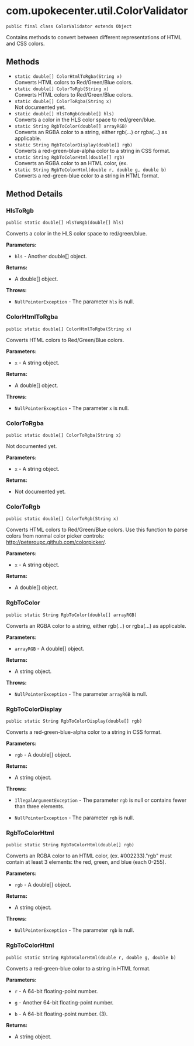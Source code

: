 # com.upokecenter.util.ColorValidator

    public final class ColorValidator extends Object

Contains methods to convert between different representations of HTML and
 CSS colors.

## Methods

* `static double[] ColorHtmlToRgba(String x)`<br>
 Converts HTML colors to Red/Green/Blue colors.
* `static double[] ColorToRgb(String x)`<br>
 Converts HTML colors to Red/Green/Blue colors.
* `static double[] ColorToRgba(String x)`<br>
 Not documented yet.
* `static double[] HlsToRgb(double[] hls)`<br>
 Converts a color in the HLS color space to red/green/blue.
* `static String RgbToColor(double[] arrayRGB)`<br>
 Converts an RGBA color to a string, either rgb(...) or rgba(...) as
 applicable.
* `static String RgbToColorDisplay(double[] rgb)`<br>
 Converts a red-green-blue-alpha color to a string in CSS format.
* `static String RgbToColorHtml(double[] rgb)`<br>
 Converts an RGBA color to an HTML color, (ex.
* `static String RgbToColorHtml(double r,
              double g,
              double b)`<br>
 Converts a red-green-blue color to a string in HTML format.

## Method Details

### HlsToRgb
    public static double[] HlsToRgb(double[] hls)
Converts a color in the HLS color space to red/green/blue.

**Parameters:**

* <code>hls</code> - Another double[] object.

**Returns:**

* A double[] object.

**Throws:**

* <code>NullPointerException</code> - The parameter <code>hls</code> is null.

### ColorHtmlToRgba
    public static double[] ColorHtmlToRgba(String x)
Converts HTML colors to Red/Green/Blue colors.

**Parameters:**

* <code>x</code> - A string object.

**Returns:**

* A double[] object.

**Throws:**

* <code>NullPointerException</code> - The parameter <code>x</code> is null.

### ColorToRgba
    public static double[] ColorToRgba(String x)
Not documented yet.

**Parameters:**

* <code>x</code> - A string object.

**Returns:**

* Not documented yet.

### ColorToRgb
    public static double[] ColorToRgb(String x)
Converts HTML colors to Red/Green/Blue colors. Use this function to parse
 colors from normal color picker controls:
 http://peteroupc.github.com/colorpicker/.

**Parameters:**

* <code>x</code> - A string object.

**Returns:**

* A double[] object.

### RgbToColor
    public static String RgbToColor(double[] arrayRGB)
Converts an RGBA color to a string, either rgb(...) or rgba(...) as
 applicable.

**Parameters:**

* <code>arrayRGB</code> - A double[] object.

**Returns:**

* A string object.

**Throws:**

* <code>NullPointerException</code> - The parameter <code>arrayRGB</code> is null.

### RgbToColorDisplay
    public static String RgbToColorDisplay(double[] rgb)
Converts a red-green-blue-alpha color to a string in CSS format.

**Parameters:**

* <code>rgb</code> - A double[] object.

**Returns:**

* A string object.

**Throws:**

* <code>IllegalArgumentException</code> - The parameter <code>rgb</code> is null or contains
 fewer than three elements.

* <code>NullPointerException</code> - The parameter <code>rgb</code> is null.

### RgbToColorHtml
    public static String RgbToColorHtml(double[] rgb)
Converts an RGBA color to an HTML color, (ex. #002233).&#x22;rgb&#x22; must
 contain at least 3 elements: the red, green, and blue (each 0-255).

**Parameters:**

* <code>rgb</code> - A double[] object.

**Returns:**

* A string object.

**Throws:**

* <code>NullPointerException</code> - The parameter <code>rgb</code> is null.

### RgbToColorHtml
    public static String RgbToColorHtml(double r, double g, double b)
Converts a red-green-blue color to a string in HTML format.

**Parameters:**

* <code>r</code> - A 64-bit floating-point number.

* <code>g</code> - Another 64-bit floating-point number.

* <code>b</code> - A 64-bit floating-point number. (3).

**Returns:**

* A string object.
